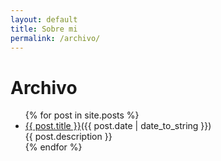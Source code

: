 ```yaml
---
layout: default
title: Sobre mi
permalink: /archivo/
---
```

<div class="posts">
<h1>Archivo</h1>
<ul>
{% for post in site.posts %}
	<li>
		<a href="{{ post.url }}">{{ post.title }}</a>({{ post.date | date_to_string }})
		<br>{{ post.description }}
	</li>
{% endfor %}
</ul>
</div>